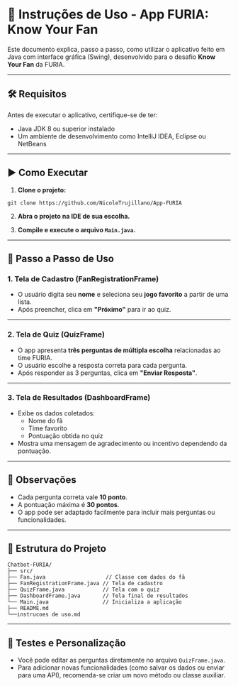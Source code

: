 
# 📖 Instruções de Uso - App FURIA: Know Your Fan

Este documento explica, passo a passo, como utilizar o aplicativo feito em Java com interface gráfica (Swing), desenvolvido para o desafio **Know Your Fan** da FURIA.

---

## 🛠️ Requisitos

Antes de executar o aplicativo, certifique-se de ter:

- Java JDK 8 ou superior instalado  
- Um ambiente de desenvolvimento como IntelliJ IDEA, Eclipse ou NetBeans

---

## ▶️ Como Executar

1. **Clone o projeto:**

```
git clone https://github.com/NicoleTrujillano/App-FURIA
```

2. **Abra o projeto na IDE de sua escolha.**

3. **Compile e execute o arquivo `Main.java`.**

---

## 👣 Passo a Passo de Uso

### 1. Tela de Cadastro (FanRegistrationFrame)

- O usuário digita seu **nome** e seleciona seu **jogo favorito** a partir de uma lista.  
- Após preencher, clica em **"Próximo"** para ir ao quiz.

---

### 2. Tela de Quiz (QuizFrame)

- O app apresenta **três perguntas de múltipla escolha** relacionadas ao time FURIA.  
- O usuário escolhe a resposta correta para cada pergunta.  
- Após responder as 3 perguntas, clica em **"Enviar Resposta"**.

---

### 3. Tela de Resultados (DashboardFrame)

- Exibe os dados coletados:
  - Nome do fã  
  - Time favorito  
  - Pontuação obtida no quiz  
- Mostra uma mensagem de agradecimento ou incentivo dependendo da pontuação.

---

## 🧠 Observações

- Cada pergunta correta vale **10 ponto**.  
- A pontuação máxima é **30 pontos**.  
- O app pode ser adaptado facilmente para incluir mais perguntas ou funcionalidades.

---

## 📂 Estrutura do Projeto
```
Chatbot-FURIA/
├── src/
├── Fan.java                   // Classe com dados do fã
├── FanRegistrationFrame.java // Tela de cadastro
├── QuizFrame.java            // Tela com o quiz
├── DashboardFrame.java       // Tela final de resultados
└── Main.java                 // Inicializa a aplicação
├── README.md
└──instrucoes de uso.md
```

---

## 🧪 Testes e Personalização

- Você pode editar as perguntas diretamente no arquivo `QuizFrame.java`.  
- Para adicionar novas funcionalidades (como salvar os dados ou enviar para uma API), recomenda-se criar um novo método ou classe auxiliar.

